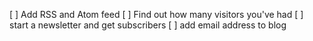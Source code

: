 [ ] Add RSS and Atom feed
[ ] Find out how many visitors you've had
[ ] start a newsletter and get subscribers
[ ] add email address to blog
